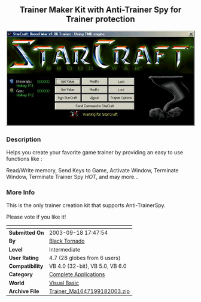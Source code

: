 ﻿<div align="center">

## Trainer Maker Kit with Anti\-Trainer Spy for Trainer protection

<img src="PIC20039182047162868.jpg">
</div>

### Description

Helps you create your favorite game trainer by providing an easy to use functions like :

Read/Write memory, Send Keys to Game, Activate Window, Terminate Window, Terminate Trainer Spy *HOT*, and may more...
 
### More Info
 
This is the only trainer creation kit that supports Anti-TrainerSpy.

Please vote if you like it!


<span>             |<span>
---                |---
**Submitted On**   |2003-09-18 17:47:54
**By**             |[Black Tornado](https://github.com/Planet-Source-Code/PSCIndex/blob/master/ByAuthor/black-tornado.md)
**Level**          |Intermediate
**User Rating**    |4.7 (28 globes from 6 users)
**Compatibility**  |VB 4\.0 \(32\-bit\), VB 5\.0, VB 6\.0
**Category**       |[Complete Applications](https://github.com/Planet-Source-Code/PSCIndex/blob/master/ByCategory/complete-applications__1-27.md)
**World**          |[Visual Basic](https://github.com/Planet-Source-Code/PSCIndex/blob/master/ByWorld/visual-basic.md)
**Archive File**   |[Trainer\_Ma1647199182003\.zip](https://github.com/Planet-Source-Code/black-tornado-trainer-maker-kit-with-anti-trainer-spy-for-trainer-protection__1-48617/archive/master.zip)








